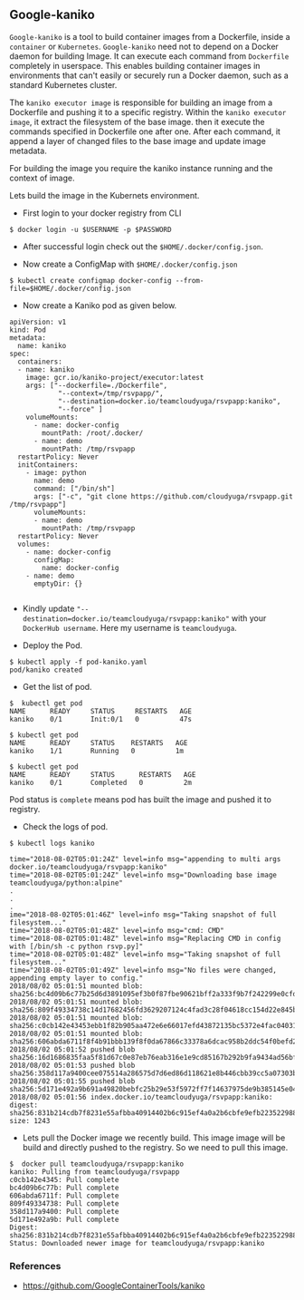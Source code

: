 
## Google-kaniko

`Google-kaniko` is a tool to build container images from a Dockerfile, inside a `container` or `Kubernetes`.
`Google-kaniko` need not to depend on a Docker daemon for building Image. It can execute each command from `Dockerfile` completely in userspace. This enables building container images in environments that can't easily or securely run a Docker daemon, such as a standard Kubernetes cluster. 

The `kaniko executor image` is responsible for building an image from a Dockerfile and pushing it to a specific registry. Within the `kaniko executor image`, it extract the filesystem of the base image. then it execute the commands specified in Dockerfile one after one. After each command, it append a layer of changed files to the base image and update image metadata.

For building the image you require the kaniko instance running and the context of image.


Lets build the image in the Kubernets environment.

- First login to your docker registry from CLI
```
$ docker login -u $USERNAME -p $PASSWORD
```

- After successful login check out the `$HOME/.docker/config.json`. 

- Now create a ConfigMap with `$HOME/.docker/config.json`
```
$ kubectl create configmap docker-config --from-file=$HOME/.docker/config.json
```

- Now create a Kaniko pod as given below.
```
apiVersion: v1
kind: Pod
metadata:
  name: kaniko
spec:
  containers:
  - name: kaniko
    image: gcr.io/kaniko-project/executor:latest
    args: ["--dockerfile=./Dockerfile",
            "--context=/tmp/rsvpapp/",
            "--destination=docker.io/teamcloudyuga/rsvpapp:kaniko",
            "--force" ]
    volumeMounts:
      - name: docker-config
        mountPath: /root/.docker/
      - name: demo
        mountPath: /tmp/rsvpapp
  restartPolicy: Never
  initContainers:
    - image: python
      name: demo
      command: ["/bin/sh"]
      args: ["-c", "git clone https://github.com/cloudyuga/rsvpapp.git /tmp/rsvpapp"] 
      volumeMounts:
      - name: demo
        mountPath: /tmp/rsvpapp
  restartPolicy: Never
  volumes:
    - name: docker-config
      configMap:
        name: docker-config
    - name: demo
      emptyDir: {}
        
```

- Kindly update  `"--destination=docker.io/teamcloudyuga/rsvpapp:kaniko"` with your `DockerHub username`. Here my username is `teamcloudyuga`. 

- Deploy the Pod.
```
$ kubectl apply -f pod-kaniko.yaml 
pod/kaniko created

```

- Get the list of pod.
```
$  kubectl get pod
NAME      READY     STATUS     RESTARTS   AGE
kaniko    0/1       Init:0/1   0          47s

$ kubectl get pod
NAME      READY     STATUS    RESTARTS   AGE
kaniko    1/1       Running   0          1m

$ kubectl get pod
NAME      READY     STATUS      RESTARTS   AGE
kaniko    0/1       Completed   0          2m
```
Pod status is `complete` means pod has built the image and pushed it to registry.

- Check the logs of pod.
```
$ kubectl logs kaniko

time="2018-08-02T05:01:24Z" level=info msg="appending to multi args docker.io/teamcloudyuga/rsvpapp:kaniko"
time="2018-08-02T05:01:24Z" level=info msg="Downloading base image teamcloudyuga/python:alpine"
.
.
.
ime="2018-08-02T05:01:46Z" level=info msg="Taking snapshot of full filesystem..."
time="2018-08-02T05:01:48Z" level=info msg="cmd: CMD"
time="2018-08-02T05:01:48Z" level=info msg="Replacing CMD in config with [/bin/sh -c python rsvp.py]"
time="2018-08-02T05:01:48Z" level=info msg="Taking snapshot of full filesystem..."
time="2018-08-02T05:01:49Z" level=info msg="No files were changed, appending empty layer to config."
2018/08/02 05:01:51 mounted blob: sha256:bc4d09b6c77b25d6d3891095ef3b0f87fbe90621bff2a333f9b7f242299e0cfd
2018/08/02 05:01:51 mounted blob: sha256:809f49334738c14d17682456fd3629207124c4fad3c28f04618cc154d22e845b
2018/08/02 05:01:51 mounted blob: sha256:c0cb142e43453ebb1f82b905aa472e6e66017efd43872135bc5372e4fac04031
2018/08/02 05:01:51 mounted blob: sha256:606abda6711f8f4b91bbb139f8f0da67866c33378a6dcac958b2ddc54f0befd2
2018/08/02 05:01:52 pushed blob sha256:16d1686835faa5f81d67c0e87eb76eab316e1e9cd85167b292b9fa9434ad56bf
2018/08/02 05:01:53 pushed blob sha256:358d117a9400cee075514a286575d7d6ed86d118621e8b446cbb39cc5a07303b
2018/08/02 05:01:55 pushed blob sha256:5d171e492a9b691a49820bebfc25b29e53f5972ff7f14637975de9b385145e04
2018/08/02 05:01:56 index.docker.io/teamcloudyuga/rsvpapp:kaniko: digest: sha256:831b214cdb7f8231e55afbba40914402b6c915ef4a0a2b6cbfe9efb223522988 size: 1243
```

- Lets pull the Docker image we recently build. This image image will be build and directly pushed to the registry. So we need to pull this image.
```
$  docker pull teamcloudyuga/rsvpapp:kaniko
kaniko: Pulling from teamcloudyuga/rsvpapp
c0cb142e4345: Pull complete 
bc4d09b6c77b: Pull complete 
606abda6711f: Pull complete 
809f49334738: Pull complete 
358d117a9400: Pull complete 
5d171e492a9b: Pull complete 
Digest: sha256:831b214cdb7f8231e55afbba40914402b6c915ef4a0a2b6cbfe9efb223522988
Status: Downloaded newer image for teamcloudyuga/rsvpapp:kaniko
```




















### References
- https://github.com/GoogleContainerTools/kaniko
